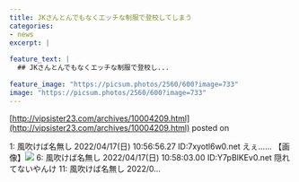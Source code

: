 ```yaml
---
title: JKさんとんでもなくエッチな制服で登校してしまう
categories:
- news
excerpt: |
  
feature_text: |
  ## JKさんとんでもなくエッチな制服で登校し...
  
feature_image: "https://picsum.photos/2560/600?image=733"
image: "https://picsum.photos/2560/600?image=733"
---
```


[http://vipsister23.com/archives/10004209.html](http://vipsister23.com/archives/10004209.html)
posted on 

<!--more-->

1: 風吹けば名無し 2022/04/17(日) 10:56:56.27 ID:7xyotl6w0.net えぇ…… 【画像】![](https://livedoor.blogimg.jp/vipsister23/imgs/f/7/f735ccfe.jpg) 6: 風吹けば名無し 2022/04/17(日) 10:58:03.00 ID:Y7pBlKEv0.net 隠れてないやんけ 11: 風吹けば名無し 2022/0...
